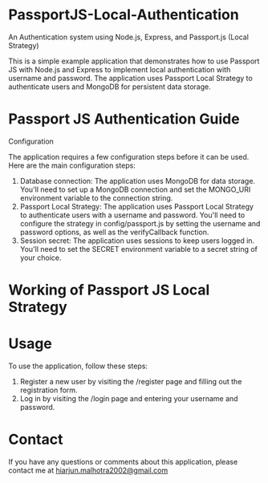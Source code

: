 # PassportJS-Local-Authentication
An Authentication system using Node.js, Express, and Passport.js (Local Strategy)

This is a simple example application that demonstrates how to use Passport JS with Node.js and Express to implement local authentication with username and password. The application uses Passport Local Strategy to authenticate users and MongoDB for persistent data storage.


# Passport JS Authentication Guide
Configuration

The application requires a few configuration steps before it can be used. Here are the main configuration steps:

1. Database connection: The application uses MongoDB for data storage. You'll need to set up a MongoDB connection and set the MONGO_URI environment variable to the connection string.
2. Passport Local Strategy: The application uses Passport Local Strategy to authenticate users with a username and password. You'll need to configure the strategy in config/passport.js by setting the username and password options, as well as the verifyCallback function.
3. Session secret: The application uses sessions to keep users logged in. You'll need to set the SECRET environment variable to a secret string of your choice.

# Working of Passport JS Local Strategy


# Usage
To use the application, follow these steps:

1. Register a new user by visiting the /register page and filling out the registration form.
2. Log in by visiting the /login page and entering your username and password.

# Contact
If you have any questions or comments about this application, please contact me at hiarjun.malhotra2002@gmail.com
